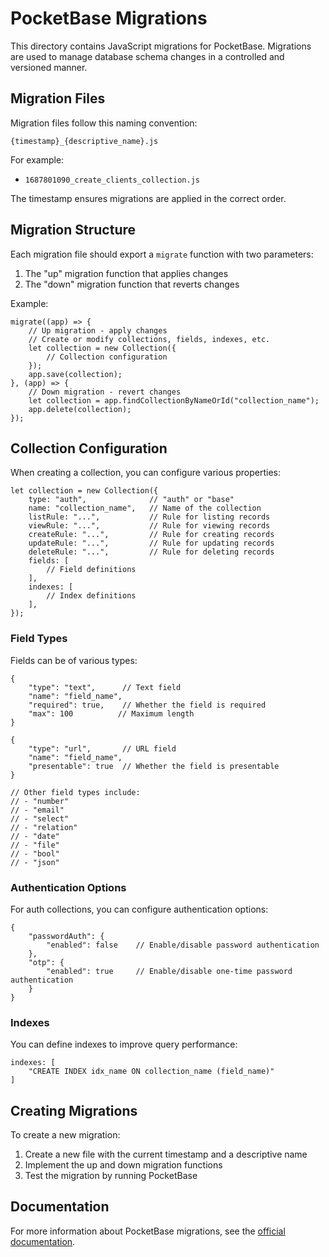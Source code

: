 # PocketBase Migrations

This directory contains JavaScript migrations for PocketBase. Migrations are used to manage database schema changes in a controlled and versioned manner.

## Migration Files

Migration files follow this naming convention:
```
{timestamp}_{descriptive_name}.js
```

For example:
- `1687801090_create_clients_collection.js`

The timestamp ensures migrations are applied in the correct order.

## Migration Structure

Each migration file should export a `migrate` function with two parameters:
1. The "up" migration function that applies changes
2. The "down" migration function that reverts changes

Example:
```
migrate((app) => {
    // Up migration - apply changes
    // Create or modify collections, fields, indexes, etc.
    let collection = new Collection({
        // Collection configuration
    });
    app.save(collection);
}, (app) => {
    // Down migration - revert changes
    let collection = app.findCollectionByNameOrId("collection_name");
    app.delete(collection);
});
```

## Collection Configuration

When creating a collection, you can configure various properties:

```
let collection = new Collection({
    type: "auth",              // "auth" or "base"
    name: "collection_name",   // Name of the collection
    listRule: "...",           // Rule for listing records
    viewRule: "...",           // Rule for viewing records
    createRule: "...",         // Rule for creating records
    updateRule: "...",         // Rule for updating records
    deleteRule: "...",         // Rule for deleting records
    fields: [
        // Field definitions
    ],
    indexes: [
        // Index definitions
    ],
});
```

### Field Types

Fields can be of various types:

```
{
    "type": "text",      // Text field
    "name": "field_name",
    "required": true,    // Whether the field is required
    "max": 100          // Maximum length
}

{
    "type": "url",       // URL field
    "name": "field_name",
    "presentable": true  // Whether the field is presentable
}

// Other field types include:
// - "number"
// - "email"
// - "select"
// - "relation"
// - "date"
// - "file"
// - "bool"
// - "json"
```

### Authentication Options

For auth collections, you can configure authentication options:

```
{
    "passwordAuth": {
        "enabled": false    // Enable/disable password authentication
    },
    "otp": {
        "enabled": true     // Enable/disable one-time password authentication
    }
}
```

### Indexes

You can define indexes to improve query performance:

```
indexes: [
    "CREATE INDEX idx_name ON collection_name (field_name)"
]
```

## Creating Migrations

To create a new migration:

1. Create a new file with the current timestamp and a descriptive name
2. Implement the up and down migration functions
3. Test the migration by running PocketBase

## Documentation

For more information about PocketBase migrations, see the [official documentation](https://pocketbase.io/docs/js-migrations/).
